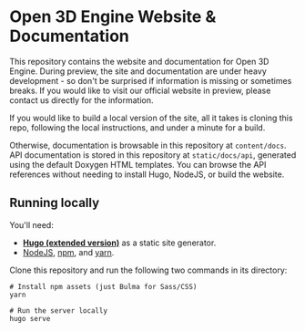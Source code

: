 # Open 3D Engine Website & Documentation

This repository contains the website and documentation for Open 3D Engine. During preview, the site and documentation are under heavy development - so don't be surprised if information is missing or sometimes breaks. If you would like to visit our official website in preview, please contact us directly for the information.

If you would like to build a local version of the site, all it takes is cloning this repo, following the local instructions, and under a minute for a build.

Otherwise, documentation is browsable in this repository at `content/docs`. API documentation is stored in this repository at `static/docs/api`, generated using the default Doxygen HTML templates. You can browse the API references without needing to install Hugo, NodeJS, or build the website.

## Running locally

You'll need:

* **[Hugo (extended version)](https://gohugo.io/)** as a static site generator.
* [NodeJS](https://nodejs.org), [npm](https://www.npmjs.com/), and [yarn](https://yarnpkg.com/).
 
Clone this repository and run the following two commands in its directory:

```shell
# Install npm assets (just Bulma for Sass/CSS)
yarn

# Run the server locally
hugo serve
```
